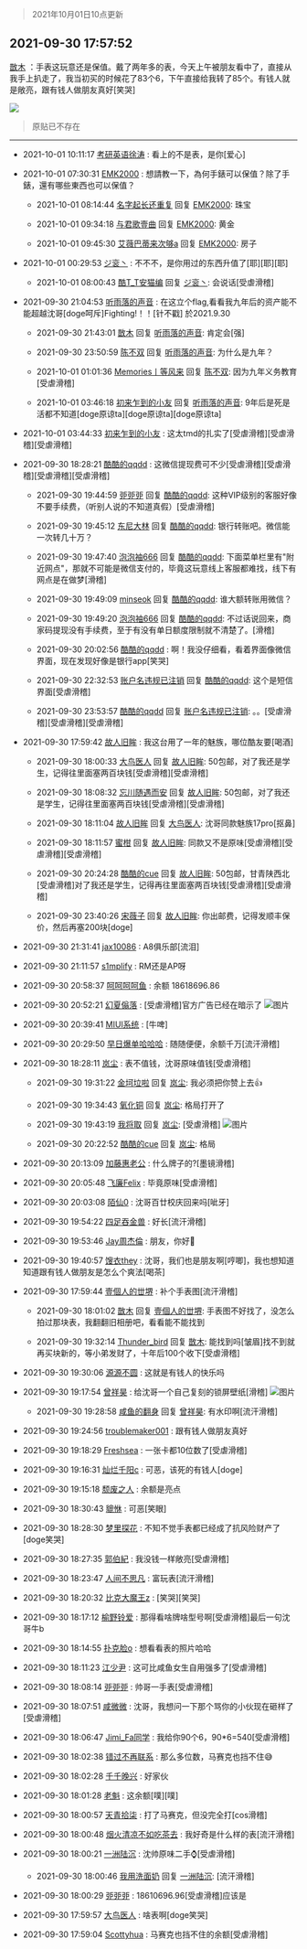 > 2021年10月01日10点更新
<link rel="stylesheet" href="https://cdn.jsdelivr.net/gh/taotie6/sampleJSON@main/css/photo_show.css">
<meta name="referrer" content="no-referrer" />


 ## 2021-09-30 17:57:52 

 [㪚木](https://www.coolapk.com/feed/30369154?shareKey=YWU2Mjc2NGY0OWUzNjE1NThhZTI~) ：手表这玩意还是保值。戴了两年多的表，今天上午被朋友看中了，直接从我手上扒走了，我当初买的时候花了83个6，下午直接给我转了85个。有钱人就是敞亮，跟有钱人做朋友真好[笑哭] 

<div class="album">
<img class="img-item" src="https://image.coolapk.com/feed/2021/0930/17/1081091_19745d7c_5871_8424@1176x978.jpeg" />
</div>

> 原贴已不存在 

 ------- 

- 2021-10-01 10:11:17 [考研英语徐涛](uid=3953352) : 看上的不是表，是你[爱心] 

- 2021-10-01 07:30:31 [EMK2000](uid=381916) : 想請教一下，為何手錶可以保值？除了手錶，還有哪些東西也可以保值？ 

    - 2021-10-01 08:14:44 [名字起长还重复](uid=485854) 回复 [EMK2000](uid=381916): 珠宝 

    - 2021-10-01 09:34:18 [与君歌壹曲](uid=1115264) 回复 [EMK2000](uid=381916): 黄金 

    - 2021-10-01 09:45:30 [艾薇巴蒂来次够a](uid=3079112) 回复 [EMK2000](uid=381916): 房子 

- 2021-10-01 00:29:53 [ジ衮丶](uid=494451) : 不不不，是你用过的东西升值了[耶][耶][耶] 

    - 2021-10-01 08:00:43 [酷T_T安猫编](uid=3220399) 回复 [ジ衮丶](uid=494451): 会说话[受虐滑稽] 

- 2021-09-30 21:04:53 [听雨落的声音](uid=3650984) : 在这立个flag,看看我九年后的资产能不能超越沈哥[doge呵斥]Fighting!！！[针不戳]
於2021.9.30 

    - 2021-09-30 21:43:01 [㪚木](uid=1081091) 回复 [听雨落的声音](uid=3650984): 肯定会[强] 

    - 2021-09-30 23:50:59 [陈不双](uid=3701802) 回复 [听雨落的声音](uid=3650984): 为什么是九年？ 

    - 2021-10-01 01:01:36 [Memories丨等风来](uid=3067097) 回复 [陈不双](uid=3701802): 因为九年义务教育[受虐滑稽] 

    - 2021-10-01 03:46:18 [初来乍到的小友](uid=11462281) 回复 [听雨落的声音](uid=3650984): 9年后是死是活都不知道[doge原谅ta][doge原谅ta][doge原谅ta] 

- 2021-10-01 03:44:33 [初来乍到的小友](uid=11462281) : 这太tmd的扎实了[受虐滑稽][受虐滑稽][受虐滑稽] 

- 2021-09-30 18:28:21 [酷酷的qqdd](uid=9633812) : 这微信提现费可不少[受虐滑稽][受虐滑稽][受虐滑稽][受虐滑稽] 

    - 2021-09-30 19:44:59 [戼戼戼](uid=4044548) 回复 [酷酷的qqdd](uid=9633812): 这种VIP级别的客服好像不要手续费，（听别人说的不知道真假）[受虐滑稽] 

    - 2021-09-30 19:45:12 [东尼大林](uid=1612569) 回复 [酷酷的qqdd](uid=9633812): 银行转账吧。微信能一次转几十万？ 

    - 2021-09-30 19:47:40 [泡泡袖666](uid=2844894) 回复 [酷酷的qqdd](uid=9633812): 下面菜单栏里有&quot;附近网点&quot;，那就不可能是微信支付的，毕竟这玩意线上客服都难找，线下有网点是在做梦[滑稽] 

    - 2021-09-30 19:49:09 [minseok](uid=2361006) 回复 [酷酷的qqdd](uid=9633812): 谁大额转账用微信？ 

    - 2021-09-30 19:49:20 [泡泡袖666](uid=2844894) 回复 [酷酷的qqdd](uid=9633812): 不过话说回来，商家码提现没有手续费，至于有没有单日额度限制就不清楚了。[滑稽] 

    - 2021-09-30 20:02:56 [酷酷的qqdd](uid=9633812) : 啊！我没仔细看，看着界面像微信界面，现在发现好像是银行app[笑哭] 

    - 2021-09-30 22:32:53 [账户名违规已注销](uid=1039732) 回复 [酷酷的qqdd](uid=9633812): 这个是短信界面[受虐滑稽] 

    - 2021-09-30 23:53:57 [酷酷的qqdd](uid=9633812) 回复 [账户名违规已注销](uid=1039732): 。。[受虐滑稽][受虐滑稽][受虐滑稽] 

- 2021-09-30 17:59:42 [故人旧眸](uid=5481001) : 我这台用了一年的魅族，哪位酷友要[喝酒] 

    - 2021-09-30 18:00:33 [大鸟医人](uid=1511304) 回复 [故人旧眸](uid=5481001): 50包邮，对了我还是学生，记得往里面塞两百块钱[受虐滑稽][受虐滑稽] 

    - 2021-09-30 18:08:32 [忘川随遇而安](uid=3469258) 回复 [故人旧眸](uid=5481001): 50包邮，对了我还是学生，记得往里面塞两百块钱[受虐滑稽][受虐滑稽] 

    - 2021-09-30 18:11:04 [故人旧眸](uid=5481001) 回复 [大鸟医人](uid=1511304): 沈哥同款魅族17pro[抠鼻] 

    - 2021-09-30 18:11:57 [蜜柑](uid=1097842) 回复 [故人旧眸](uid=5481001): 同款又不是原味[受虐滑稽][受虐滑稽][受虐滑稽] 

    - 2021-09-30 20:24:28 [酷酷的cue](uid=2882563) 回复 [故人旧眸](uid=5481001): 50包邮，甘青陕西北[受虐滑稽]对了我还是学生，记得再往里面塞两百块钱[受虐滑稽][受虐滑稽] 

    - 2021-09-30 23:40:26 [宋薇子](uid=1464785) 回复 [故人旧眸](uid=5481001): 你出邮费，记得发顺丰保价，然后再塞200块[doge] 

- 2021-09-30 21:31:41 [jax10086](uid=797822) : A8俱乐部[流泪] 

- 2021-09-30 21:11:57 [s1mplify](uid=1732022) : RM还是AP呀 

- 2021-09-30 20:58:37 [呵呵呵呵鱼](uid=3146149) : 余额
18618696.86 

- 2021-09-30 20:52:21 [幻夏傟落](uid=2370809) : [受虐滑稽]官方广告已经在暗示了 ![图片](https://image.coolapk.com/feed/2021/0930/20/2370809_23d0b29b_6340_6422@1440x3216.jpeg)

- 2021-09-30 20:39:41 [MIUI系统](uid=2011446) : [牛啤] 

- 2021-09-30 20:29:50 [早日爆单哈哈哈](uid=2188936) : 随随便便，余额千万[流汗滑稽] 

- 2021-09-30 18:28:11 [岚尘](uid=1308250) : 表不值钱，沈哥原味值钱[受虐滑稽] 

    - 2021-09-30 19:31:22 [金坷垃啦](uid=1940137) 回复 [岚尘](uid=1308250): 我必须把你赞上去👍 

    - 2021-09-30 19:34:43 [氧化铜](uid=1042951) 回复 [岚尘](uid=1308250): 格局打开了 

    - 2021-09-30 19:43:19 [我将取](uid=2640994) 回复 [岚尘](uid=1308250): [受虐滑稽] ![图片](https://image.coolapk.com/feed/2021/0930/19/2640994_3b7f5118_2198_5619@180x180.gif)

    - 2021-09-30 20:22:52 [酷酷的cue](uid=2882563) 回复 [岚尘](uid=1308250): 格局 

- 2021-09-30 20:13:09 [加藤惠老公](uid=1266680) : 什么牌子的?[墨镜滑稽] 

- 2021-09-30 20:05:48 [飞廉Felix](uid=900024) : 毕竟原味[受虐滑稽] 

- 2021-09-30 20:03:08 [陌仙0](uid=1807492) : 沈哥百廿校庆回来吗[呲牙] 

- 2021-09-30 19:54:22 [四足吞金兽](uid=2416312) : 好长[流汗滑稽] 

- 2021-09-30 19:53:46 [Jay周杰倫](uid=1010273) : 朋友，你好👋 

- 2021-09-30 19:40:57 [馊衣they](uid=3626049) : 沈哥，我们也是朋友啊[哼唧]，我也想知道知道跟有钱人做朋友是怎么个爽法[喝茶] 

- 2021-09-30 17:59:44 [壹個人的丗堺](uid=1461483) : 补个手表图[流汗滑稽] 

    - 2021-09-30 18:01:02 [㪚木](uid=1081091) 回复 [壹個人的丗堺](uid=1461483): 手表图不好找了，没怎么拍过那块表，我翻翻旧相册吧，看看能不能找到 

    - 2021-09-30 19:32:14 [Thunder_bird](uid=966819) 回复 [㪚木](uid=1081091): 能找到吗[皱眉]找不到就再买块新的，等小弟发财了，十年后100个收下[受虐滑稽] 

- 2021-09-30 19:30:06 [源源不圆](uid=1332368) : 这就是有钱人的快乐吗 

- 2021-09-30 19:17:54 [曾祥昊](uid=6695078) : 给沈哥一个自己复刻的锁屏壁纸[滑稽] ![图片](https://image.coolapk.com/feed/2021/0930/19/6695078_cc301e6f_0673_5991@1080x2232.jpeg)

    - 2021-09-30 19:28:58 [咸鱼的翻身](uid=3945270) 回复 [曾祥昊](uid=6695078): 有水印啊[流汗滑稽] 

- 2021-09-30 19:24:56 [troublemaker001](uid=1558211) : 跟有钱人做朋友真好 

- 2021-09-30 19:18:29 [Freshsea](uid=1997345) : 一张卡都10位数了[受虐滑稽] 

- 2021-09-30 19:16:31 [灿烂千阳c](uid=1577985) : 可恶，该死的有钱人[doge] 

- 2021-09-30 19:15:18 [颓废之人](uid=369286) : 余额是亮点 

- 2021-09-30 18:30:43 [貔恘](uid=1812407) : 可恶[笑眼] 

- 2021-09-30 18:28:30 [梦里探花](uid=836750) : 不知不觉手表都已经成了抗风险财产了[doge笑哭] 

- 2021-09-30 18:27:35 [郭伯紀](uid=2859803) : 我没钱一样敞亮[受虐滑稽] 

- 2021-09-30 18:23:47 [人间不思凡](uid=2080265) : 富玩表[流汗滑稽] 

- 2021-09-30 18:20:32 [比克大魔王z](uid=824574) : [笑哭][笑哭] 

- 2021-09-30 18:17:12 [榆野铃爱](uid=2355949) : 那得看啥牌啥型号啊[受虐滑稽]最后一句沈哥牛b 

- 2021-09-30 18:14:55 [扑克脸o](uid=688494) : 想看看表的照片哈哈 

- 2021-09-30 18:11:23 [江少尹](uid=3524927) : 这可比咸鱼女生自用强多了[受虐滑稽] 

- 2021-09-30 18:08:14 [戼戼戼](uid=4044548) : 帅哥一手表[受虐滑稽] 

- 2021-09-30 18:07:51 [咸微微](uid=1248718) : 沈哥，我想问一下那个骂你的小伙现在砸样了[受虐滑稽] 

- 2021-09-30 18:06:47 [Jimi_Fa同学](uid=658442) : 我给你90个6，90*6=540[受虐滑稽] 

- 2021-09-30 18:02:38 [错过不再联系](uid=521518) : 那么多位数，马赛克也挡不住😅 

- 2021-09-30 18:02:28 [千千晚兴](uid=2447077) : 好家伙 

- 2021-09-30 18:01:28 [老魁](uid=1703096) : 这余额[噗][噗] 

- 2021-09-30 18:00:57 [天青拾柒](uid=2874164) : 打了马赛克，但没完全打[cos滑稽] 

- 2021-09-30 18:00:48 [烟火清凉不如吃茶去](uid=4279524) : 我好奇是什么样的表[流汗滑稽] 

- 2021-09-30 18:00:21 [一洲陆沉](uid=889471) : 沈帅原味二手⌚️[受虐滑稽] 

    - 2021-09-30 18:00:46 [我用洗面奶](uid=959542) 回复 [一洲陆沉](uid=889471): [流汗滑稽] 

- 2021-09-30 18:00:29 [戼戼戼](uid=4044548) : 18610696.96[受虐滑稽]应该是 

- 2021-09-30 17:59:57 [大鸟医人](uid=1511304) : 啥表啊[doge笑哭] 

- 2021-09-30 17:59:04 [Scottyhua](uid=3597735) : 马赛克也挡不住的余额[受虐滑稽] 

